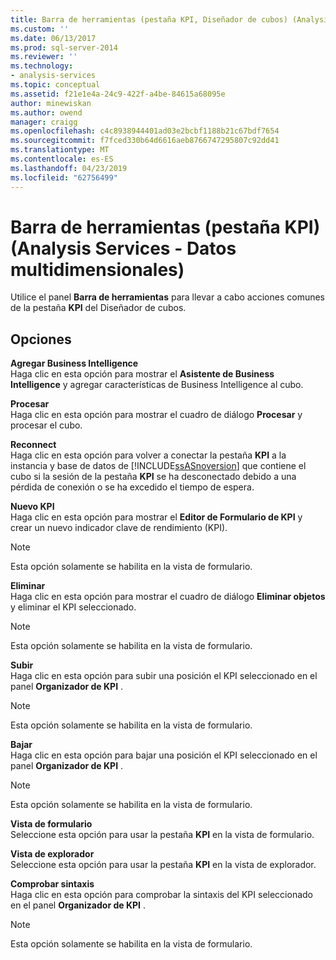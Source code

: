 ```yaml
---
title: Barra de herramientas (pestaña KPI, Diseñador de cubos) (Analysis Services - datos multidimensionales) | Microsoft Docs
ms.custom: ''
ms.date: 06/13/2017
ms.prod: sql-server-2014
ms.reviewer: ''
ms.technology:
- analysis-services
ms.topic: conceptual
ms.assetid: f21e1e4a-24c9-422f-a4be-84615a68095e
author: minewiskan
ms.author: owend
manager: craigg
ms.openlocfilehash: c4c8938944401ad03e2bcbf1188b21c67bdf7654
ms.sourcegitcommit: f7fced330b64d6616aeb8766747295807c92dd41
ms.translationtype: MT
ms.contentlocale: es-ES
ms.lasthandoff: 04/23/2019
ms.locfileid: "62756499"
---
```

# <a name="toolbar-kpis-tab-cube-designer-analysis-services---multidimensional-data"></a>Barra de herramientas (pestaña KPI) (Analysis Services - Datos multidimensionales)
  Utilice el panel **Barra de herramientas** para llevar a cabo acciones comunes de la pestaña **KPI** del Diseñador de cubos.  
  
## <a name="options"></a>Opciones  
 **Agregar Business Intelligence**  
 Haga clic en esta opción para mostrar el **Asistente de Business Intelligence** y agregar características de Business Intelligence al cubo.  
  
 **Procesar**  
 Haga clic en esta opción para mostrar el cuadro de diálogo **Procesar** y procesar el cubo.  
  
 **Reconnect**  
 Haga clic en esta opción para volver a conectar la pestaña **KPI** a la instancia y base de datos de [!INCLUDE[ssASnoversion](../includes/ssasnoversion-md.md)] que contiene el cubo si la sesión de la pestaña **KPI** se ha desconectado debido a una pérdida de conexión o se ha excedido el tiempo de espera.  
  
 **Nuevo KPI**  
 Haga clic en esta opción para mostrar el **Editor de Formulario de KPI** y crear un nuevo indicador clave de rendimiento (KPI).  
  
> [!NOTE]  
>  Esta opción solamente se habilita en la vista de formulario.  
  
 **Eliminar**  
 Haga clic en esta opción para mostrar el cuadro de diálogo **Eliminar objetos** y eliminar el KPI seleccionado.  
  
> [!NOTE]  
>  Esta opción solamente se habilita en la vista de formulario.  
  
 **Subir**  
 Haga clic en esta opción para subir una posición el KPI seleccionado en el panel **Organizador de KPI** .  
  
> [!NOTE]  
>  Esta opción solamente se habilita en la vista de formulario.  
  
 **Bajar**  
 Haga clic en esta opción para bajar una posición el KPI seleccionado en el panel **Organizador de KPI** .  
  
> [!NOTE]  
>  Esta opción solamente se habilita en la vista de formulario.  
  
 **Vista de formulario**  
 Seleccione esta opción para usar la pestaña **KPI** en la vista de formulario.  
  
 **Vista de explorador**  
 Seleccione esta opción para usar la pestaña **KPI** en la vista de explorador.  
  
 **Comprobar sintaxis**  
 Haga clic en esta opción para comprobar la sintaxis del KPI seleccionado en el panel **Organizador de KPI** .  
  
> [!NOTE]  
>  Esta opción solamente se habilita en la vista de formulario.  
  
  
